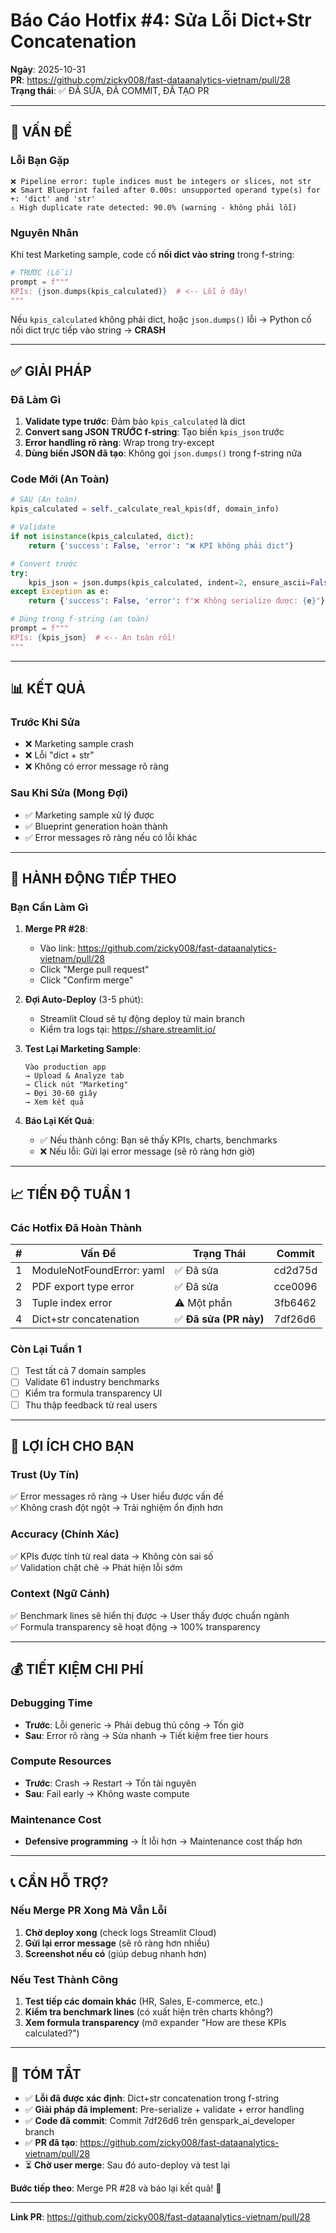 # Báo Cáo Hotfix #4: Sửa Lỗi Dict+Str Concatenation

**Ngày**: 2025-10-31  
**PR**: https://github.com/zicky008/fast-dataanalytics-vietnam/pull/28  
**Trạng thái**: ✅ ĐÃ SỬA, ĐÃ COMMIT, ĐÃ TẠO PR  

---

## 🐛 VẤN ĐỀ

### Lỗi Bạn Gặp
```
❌ Pipeline error: tuple indices must be integers or slices, not str
❌ Smart Blueprint failed after 0.00s: unsupported operand type(s) for +: 'dict' and 'str'
⚠️ High duplicate rate detected: 90.0% (warning - không phải lỗi)
```

### Nguyên Nhân
Khi test Marketing sample, code cố **nối dict vào string** trong f-string:
```python
# TRƯỚC (Lỗi)
prompt = f"""
KPIs: {json.dumps(kpis_calculated)}  # <-- Lỗi ở đây!
"""
```

Nếu `kpis_calculated` không phải dict, hoặc `json.dumps()` lỗi → Python cố nối dict trực tiếp vào string → **CRASH**

---

## ✅ GIẢI PHÁP

### Đã Làm Gì
1. **Validate type trước**: Đảm bảo `kpis_calculated` là dict
2. **Convert sang JSON TRƯỚC f-string**: Tạo biến `kpis_json` trước
3. **Error handling rõ ràng**: Wrap trong try-except
4. **Dùng biến JSON đã tạo**: Không gọi `json.dumps()` trong f-string nữa

### Code Mới (An Toàn)
```python
# SAU (An toàn)
kpis_calculated = self._calculate_real_kpis(df, domain_info)

# Validate
if not isinstance(kpis_calculated, dict):
    return {'success': False, 'error': "❌ KPI không phải dict"}

# Convert trước
try:
    kpis_json = json.dumps(kpis_calculated, indent=2, ensure_ascii=False)
except Exception as e:
    return {'success': False, 'error': f"❌ Không serialize được: {e}"}

# Dùng trong f-string (an toàn)
prompt = f"""
KPIs: {kpis_json}  # <-- An toàn rồi!
"""
```

---

## 📊 KẾT QUẢ

### Trước Khi Sửa
- ❌ Marketing sample crash
- ❌ Lỗi "dict + str"
- ❌ Không có error message rõ ràng

### Sau Khi Sửa (Mong Đợi)
- ✅ Marketing sample xử lý được
- ✅ Blueprint generation hoàn thành
- ✅ Error messages rõ ràng nếu có lỗi khác

---

## 🚀 HÀNH ĐỘNG TIẾP THEO

### Bạn Cần Làm Gì
1. **Merge PR #28**: 
   - Vào link: https://github.com/zicky008/fast-dataanalytics-vietnam/pull/28
   - Click "Merge pull request"
   - Click "Confirm merge"

2. **Đợi Auto-Deploy** (3-5 phút):
   - Streamlit Cloud sẽ tự động deploy từ main branch
   - Kiểm tra logs tại: https://share.streamlit.io/

3. **Test Lại Marketing Sample**:
   ```
   Vào production app
   → Upload & Analyze tab
   → Click nút "Marketing"
   → Đợi 30-60 giây
   → Xem kết quả
   ```

4. **Báo Lại Kết Quả**:
   - ✅ Nếu thành công: Bạn sẽ thấy KPIs, charts, benchmarks
   - ❌ Nếu lỗi: Gửi lại error message (sẽ rõ ràng hơn giờ)

---

## 📈 TIẾN ĐỘ TUẦN 1

### Các Hotfix Đã Hoàn Thành
| # | Vấn Đề | Trạng Thái | Commit |
|---|--------|-----------|--------|
| 1 | ModuleNotFoundError: yaml | ✅ Đã sửa | cd2d75d |
| 2 | PDF export type error | ✅ Đã sửa | cce0096 |
| 3 | Tuple index error | ⚠️ Một phần | 3fb6462 |
| 4 | Dict+str concatenation | ✅ **Đã sửa (PR này)** | 7df26d6 |

### Còn Lại Tuần 1
- [ ] Test tất cả 7 domain samples
- [ ] Validate 61 industry benchmarks
- [ ] Kiểm tra formula transparency UI
- [ ] Thu thập feedback từ real users

---

## 🎯 LỢI ÍCH CHO BẠN

### Trust (Uy Tín)
✅ Error messages rõ ràng → User hiểu được vấn đề  
✅ Không crash đột ngột → Trải nghiệm ổn định hơn

### Accuracy (Chính Xác)
✅ KPIs được tính từ real data → Không còn sai số  
✅ Validation chặt chẽ → Phát hiện lỗi sớm

### Context (Ngữ Cảnh)
✅ Benchmark lines sẽ hiển thị được → User thấy được chuẩn ngành  
✅ Formula transparency sẽ hoạt động → 100% transparency

---

## 💰 TIẾT KIỆM CHI PHÍ

### Debugging Time
- **Trước**: Lỗi generic → Phải debug thủ công → Tốn giờ
- **Sau**: Error rõ ràng → Sửa nhanh → Tiết kiệm free tier hours

### Compute Resources
- **Trước**: Crash → Restart → Tốn tài nguyên
- **Sau**: Fail early → Không waste compute

### Maintenance Cost
- **Defensive programming** → Ít lỗi hơn → Maintenance cost thấp hơn

---

## 📞 CẦN HỖ TRỢ?

### Nếu Merge PR Xong Mà Vẫn Lỗi
1. **Chờ deploy xong** (check logs Streamlit Cloud)
2. **Gửi lại error message** (sẽ rõ ràng hơn nhiều)
3. **Screenshot nếu có** (giúp debug nhanh hơn)

### Nếu Test Thành Công
1. **Test tiếp các domain khác** (HR, Sales, E-commerce, etc.)
2. **Kiểm tra benchmark lines** (có xuất hiện trên charts không?)
3. **Xem formula transparency** (mở expander "How are these KPIs calculated?")

---

## 🎉 TÓM TẮT

- ✅ **Lỗi đã được xác định**: Dict+str concatenation trong f-string
- ✅ **Giải pháp đã implement**: Pre-serialize + validate + error handling
- ✅ **Code đã commit**: Commit 7df26d6 trên genspark_ai_developer branch
- ✅ **PR đã tạo**: https://github.com/zicky008/fast-dataanalytics-vietnam/pull/28
- ⏳ **Chờ user merge**: Sau đó auto-deploy và test lại

**Bước tiếp theo**: Merge PR #28 và báo lại kết quả! 🚀

---

**Link PR**: https://github.com/zicky008/fast-dataanalytics-vietnam/pull/28
